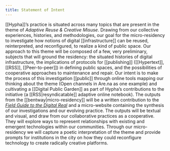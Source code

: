 ```yaml
---
title: Statement of Intent
---
```


[[Hypha]]’s practice is situated across many topics that are present in the theme of _Adaptive Reuse & Creative Misuse_. Drawing from our collective experiences, histories, and methodologies, our goal for the micro-residency to investigate how notions of digital [[infrastructure]] can be reused, reinterpreted, and reconfigured, to realize a kind of public space. Our approach to this theme will be composed of a few, very preliminary, subjects that will ground the residency: the situated histories of digital infrastructure, the implications of protocols for [[publishing]] ([[Hypertext]], [[RSS]], [[Peer-to-peer]]) in defining public spaces, and the possibilities of cooperative approaches to maintenance and repair. Our intent is to make the process of this investigation [[public]] through online tools mapping our thinking about the theme (Open channels in Are.na as one example) and cultivating a [[Digital Public Garden]] as part of Hypha’s contributions to the initiative (a [[RSS|resyndicatable]] adaptive online notebook). The outputs from the [[bentway|micro-residency]] will be a written contribution to the [_Field Guide to the Digital Real_](https://www.are.na/from-later/field-guide-to-the-digital-real) and a micro-website containing the synthesis of our investigations and our evolving practice. The outputs will be textual and visual, and draw from our collaborative practices as a cooperative. They will explore ways to represent relationships with existing and emergent technologies within our communities. Through our micro-residency we will capture a poetic interpretation of the theme and provide prompts for institutions in the city on how they could reconfigure technology to create radically creative platforms.
